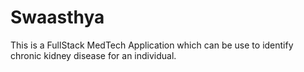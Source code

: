 # Swaasthya
This is a FullStack MedTech Application which can be use to identify chronic kidney disease for an individual.
